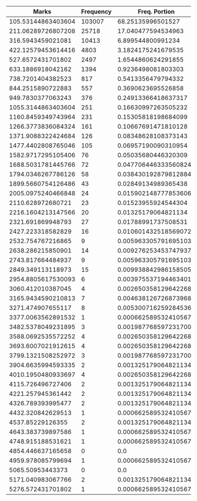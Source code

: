 | Marks | Frequency | Freq. Portion |
|-------|-----------|---------------|
| 105.53144863403604 | 103007 | 68.25135996501527 |
| 211.06289726807208 | 25718 | 17.040477594534963 |
| 316.5943459021081 | 10413 | 6.899544800991234 |
| 422.12579453614416 | 4803 | 3.1824175241679535 |
| 527.6572431701802 | 2497 | 1.6544860624291855 |
| 633.1886918042162 | 1394 | 0.9236498081803303 |
| 738.7201404382523 | 817 | 0.5413356479794332 |
| 844.2515890722883 | 557 | 0.3690623695526858 |
| 949.7830377063243 | 376 | 0.24913366418637317 |
| 1055.3144863403604 | 251 | 0.16630997263505232 |
| 1160.8459349743964 | 231 | 0.15305818198684099 |
| 1266.3773836084324 | 161 | 0.10667691471810128 |
| 1371.9088322424684 | 126 | 0.08348628108373143 |
| 1477.4402808765046 | 105 | 0.06957190090310954 |
| 1582.9717295105406 | 76 | 0.05035680446320309 |
| 1688.5031781445766 | 72 | 0.047706446333560824 |
| 1794.0346267786126 | 58 | 0.038430192879812884 |
| 1899.5660754126486 | 43 | 0.02849134989365438 |
| 2005.0975240466848 | 24 | 0.015902148777853606 |
| 2110.628972680721 | 23 | 0.01523955924544304 |
| 2216.1604213147566 | 20 | 0.01325179064821134 |
| 2321.691869948793 | 27 | 0.01788991737508531 |
| 2427.223318582829 | 16 | 0.010601432518569072 |
| 2532.754767216865 | 9 | 0.005963305791695103 |
| 2638.286215850901 | 14 | 0.009276253453747937 |
| 2743.817664484937 | 9 | 0.005963305791695103 |
| 2849.349113118973 | 15 | 0.009938842986158505 |
| 2954.8805617530093 | 6 | 0.0039755371944634015 |
| 3060.412010387045 | 4 | 0.002650358129642268 |
| 3165.9434590210813 | 7 | 0.004638126726873968 |
| 3271.474907655117 | 8 | 0.005300716259284536 |
| 3377.0063562891532 | 1 | 0.000662589532410567 |
| 3482.5378049231895 | 3 | 0.0019877685972317007 |
| 3588.0692535572252 | 4 | 0.002650358129642268 |
| 3693.6007021912615 | 4 | 0.002650358129642268 |
| 3799.1321508252972 | 3 | 0.0019877685972317007 |
| 3904.6635994593335 | 2 | 0.001325179064821134 |
| 4010.1950480933697 | 4 | 0.002650358129642268 |
| 4115.726496727406 | 2 | 0.001325179064821134 |
| 4221.257945361442 | 2 | 0.001325179064821134 |
| 4326.789393995477 | 2 | 0.001325179064821134 |
| 4432.320842629513 | 1 | 0.000662589532410567 |
| 4537.85229126355 | 2 | 0.001325179064821134 |
| 4643.383739897586 | 1 | 0.000662589532410567 |
| 4748.915188531621 | 1 | 0.000662589532410567 |
| 4854.446637165658 | 0 | 0.0 |
| 4959.978085799694 | 1 | 0.000662589532410567 |
| 5065.50953443373 | 0 | 0.0 |
| 5171.040983067766 | 2 | 0.001325179064821134 |
| 5276.572431701802 | 1 | 0.000662589532410567 |
